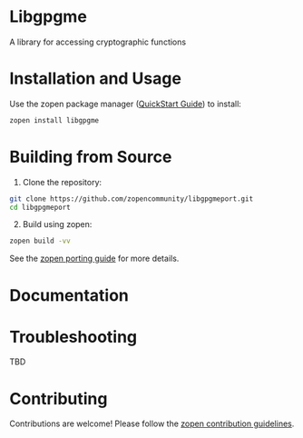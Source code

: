 # Libgpgme

A library for accessing cryptographic functions

# Installation and Usage

Use the zopen package manager ([QuickStart Guide](https://zopen.community/#/Guides/QuickStart)) to install:
```bash
zopen install libgpgme
```

# Building from Source

1. Clone the repository:
```bash
git clone https://github.com/zopencommunity/libgpgmeport.git
cd libgpgmeport
```
2. Build using zopen:
```bash
zopen build -vv
```

See the [zopen porting guide](https://zopen.community/#/Guides/Porting) for more details.

# Documentation


# Troubleshooting
TBD

# Contributing
Contributions are welcome! Please follow the [zopen contribution guidelines](https://github.com/zopencommunity/meta/blob/main/CONTRIBUTING.md).
